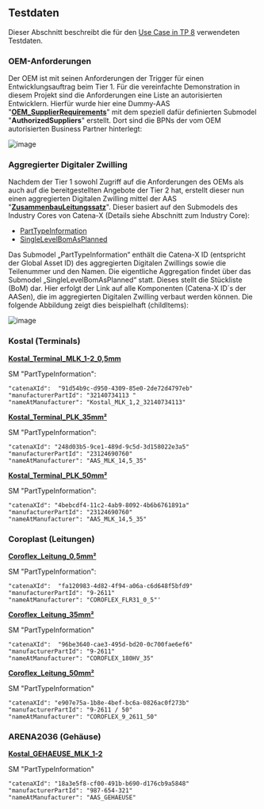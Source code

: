 ## Testdaten
Dieser Abschnitt beschreibt die für den [Use Case in TP 8](https://github.com/VWS4LS/vws4ls-subproject-results/tree/main/TP08#use-case) verwendeten Testdaten.

### OEM-Anforderungen
Der OEM ist mit seinen Anforderungen der Trigger für einen Entwicklungsauftrag beim Tier 1. Für die vereinfachte Demonstration in diesem Projekt sind die Anforderungen eine Liste an autorisierten Entwicklern. Hierfür wurde hier eine Dummy-AAS "**[OEM_SupplierRequirements](https://github.com/VWS4LS/vws4ls-subproject-results/blob/main/TP08/Testdaten/OEM)**" mit dem speziell dafür definierten Submodel "**AuthorizedSuppliers**" erstellt. Dort sind die BPNs der vom OEM autorisierten Business Partner hinterlegt:

![image](https://github.com/user-attachments/assets/a8dfcdf0-5478-4f74-9e28-f9ea3dcdc7e0)

### Aggregierter Digitaler Zwilling 
Nachdem der Tier 1 sowohl Zugriff auf die Anforderungen des OEMs als auch auf die bereitgestellten Angebote der Tier 2 hat, erstellt dieser nun einen aggregierten Digitalen Zwilling mittel der AAS "**[ZusammenbauLeitungssatz](https://github.com/VWS4LS/vws4ls-subproject-results/tree/main/TP08/Testdaten/Tier%201%20(Aggregation))**". Dieser  basiert auf den Submodels des Industry Cores von Catena-X (Details siehe Abschnitt zum Industry Core):
-	[PartTypeInformation](https://github.com/eclipse-tractusx/sldt-semantic-models/tree/main/io.catenax.part_type_information/1.0.0/gen) 
-	[SingleLevelBomAsPlanned](https://github.com/eclipse-tractusx/sldt-semantic-models/tree/main/io.catenax.single_level_bom_as_planned/3.0.0/gen)
  
Das Submodel „PartTypeInformation“ enthält die Catena-X ID (entspricht der Global Asset ID) des aggregierten Digitalen Zwillings sowie die Teilenummer und den Namen.
Die eigentliche Aggregation findet über das Submodel „SingleLevelBomAsPlanned“ statt. Dieses stellt die Stückliste (BoM) dar. Hier erfolgt der Link auf alle Komponenten (Catena-X ID´s der AASen), die im aggregierten Digitalen Zwilling verbaut werden können. Die folgende Abbildung zeigt dies beispielhaft (childItems):

![image](https://github.com/user-attachments/assets/522cf574-0164-499a-8971-0753307d40a9)

### Kostal (Terminals)

**[Kostal_Terminal_MLK_1-2_0,5mm](https://github.com/VWS4LS/vws4ls-subproject-results/blob/main/TP08/Testdaten/Kostal/Kostal_Terminal_MLK_1-2_0%2C5mm)**

SM "PartTypeInformation":
```
"catenaXId":  "91d54b9c-d950-4309-85e0-2de72d4797eb"
"manufacturerPartId": "32140734113 "
"nameAtManufacturer": "Kostal_MLK_1,2_32140734113"
```
**[Kostal_Terminal_PLK_35mm²](https://github.com/VWS4LS/vws4ls-subproject-results/tree/main/TP08/Testdaten/Kostal/Kostal_Terminal_PLK_35mm%C2%B2)**

SM "PartTypeInformation":
```
"catenaXId": "248d03b5-9ce1-489d-9c5d-3d158022e3a5"
"manufacturerPartId": "23124690760"
"nameAtManufacturer": "AAS_MLK_14,5_35"
```

**[Kostal_Terminal_PLK_50mm²](https://github.com/VWS4LS/vws4ls-subproject-results/tree/main/TP08/Testdaten/Kostal/Kostal_Terminal_PLK_50mm%C2%B2)**

SM "PartTypeInformation":
```
"catenaXId": "4bebcdf4-11c2-4ab9-8092-4b6b6761891a"
"manufacturerPartId": "23124690760"
"nameAtManufacturer": "AAS_MLK_14,5_35"
```

### Coroplast (Leitungen)

**[Coroflex_Leitung_0,5mm²]()**

SM "PartTypeInformation":
```
"catenaXId":  "fa120983-4d82-4f94-a06a-c6d648f5bfd9"
"manufacturerPartId": "9-2611"
"nameAtManufacturer": "COROFLEX_FLR31_0_5"'
```

**[Coroflex_Leitung_35mm²]()**

SM	"PartTypeInformation"
```
"catenaXId":  "96be3640-cae3-495d-bd20-0c700fae6ef6"
"manufacturerPartId": "9-2611"
"nameAtManufacturer": "COROFLEX_180HV_35"
```

**[Coroflex_Leitung_50mm²]()**

SM	"PartTypeInformation"
```
"catenaXId": "e907e75a-1b8e-4bef-bc6a-0826ac0f273b"
"manufacturerPartId": "9-2611 / 50"
"nameAtManufacturer": "COROFLEX_9_2611_50"
```
### ARENA2036 (Gehäuse)
**[Kostal_GEHAEUSE_MLK_1-2]()**

SM	"PartTypeInformation"
```
"catenaXId": "18a3e5f8-cf00-491b-b690-d176cb9a5848"
"manufacturerPartId": "987-654-321"
"nameAtManufacturer": "AAS_GEHAEUSE"
```


